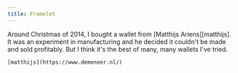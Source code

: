 ```yaml
---
title: Framelet
---
```


Around Christmas of 2014, I bought a wallet from [Matthijs Ariens][matthijs]. It was an experiment in manufacturing and he decided it couldn't be made and sold profitably. But I think it's the best of many, many wallets I've tried.

    [matthijs](https://www.demeneer.nl/)
